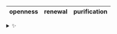 | openness | renewal | purification |
| :------: | :-----: | :----------: |

<details>
  <summary>✨</summary>
  These words are chosen at random each day. New words will appear here tomorrow morning.
</details>